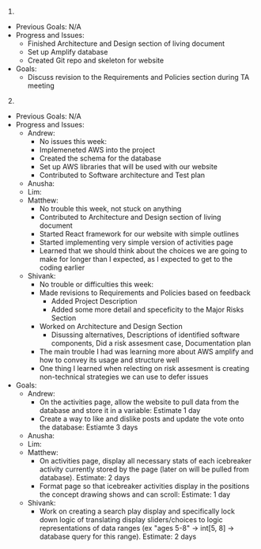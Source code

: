 1.
- Previous Goals: N/A
- Progress and Issues:
  - Finished Architecture and Design section of living document
  - Set up Amplify database
  - Created Git repo and skeleton for website
- Goals:
  - Discuss revision to the Requirements and Policies section during TA meeting
2.
- Previous Goals: N/A
- Progress and Issues:
  - Andrew:
    - No issues this week:
    - Implemeneted AWS into the project
    - Created the schema for the database
    - Set up AWS libraries that will be used with our website
    - Contributed to Software architecture and Test plan
  - Anusha:
  - Lim:
  - Matthew:
    - No trouble this week, not stuck on anything
    - Contributed to Architecture and Design section of living document
    - Started React framework for our website with simple outlines
    - Started implementing very simple version of activities page
    - Learned that we should think about the choices we are going to make for longer than I expected, as I expected to get to the coding earlier
  - Shivank:
    - No trouble or difficulties this week:
    - Made revisions to Requirements and Policies based on feedback
      - Added Project Description
      - Added some more detail and speceficity to the Major Risks Section
    - Worked on Architecture and Design Section
      - Disussing alternatives, Descriptions of identified software components, Did a risk assesment case, Documentation plan
    - The main trouble I had was learning more about AWS amplify and how to convey its usage and structure well
    - One thing I learned when relecting on risk assesment is creating non-technical strategies we can use to defer issues
- Goals:
  - Andrew:
    - On the activities page, allow the website to pull data from the database and store it in a variable: Estimate 1 day
    - Create a way to like and dislike posts and update the vote onto the database: Estiamte 3 days
  - Anusha:
  - Lim:
  - Matthew:
    - On activities page, display all necessary stats of each icebreaker activity currently stored by the page (later on will be pulled from database). Estimate: 2 days
    - Format page so that icebreaker activities display in the positions the concept drawing shows and can scroll: Estimate: 1 day
  - Shivank:
    - Work on creating a search play display and specifically lock down logic of translating display sliders/choices to logic representations of data ranges (ex "ages 5-8" -> int[5, 8] -> database query for this range). Estimate: 2 days

